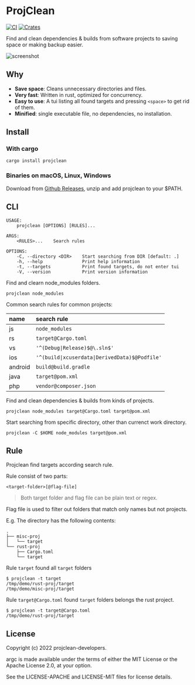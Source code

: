 # ProjClean

[![CI](https://github.com/sigoden/projclean/actions/workflows/ci.yaml/badge.svg)](https://github.com/sigoden/projclean/actions/workflows/ci.yaml)
[![Crates](https://img.shields.io/crates/v/projclean.svg)](https://crates.io/crates/projclean)

Find and clean dependencies & builds from software projects to saving space or making backup easier.

![screenshot](https://user-images.githubusercontent.com/4012553/176798015-89314719-5baa-4cce-b04a-52b0060a334e.gif)

## Why

- **Save space**: Cleans unnecessary directories and files.
- **Very fast**: Written in rust, optimized for concurrency.
- **Easy to use**: A tui listing all found targets and pressing `<space>` to get rid of them.
- **Minified**: single executable file, no dependencies, no installation.

## Install

### With cargo

```
cargo install projclean
```

### Binaries on macOS, Linux, Windows

Download from [Github Releases](https://github.com/sigoden/projclean/releases), unzip and add projclean to your $PATH.

## CLI

```
USAGE:
    projclean [OPTIONS] [RULES]...

ARGS:
    <RULES>...    Search rules

OPTIONS:
    -C, --directory <DIR>    Start searching from DIR [default: .]
    -h, --help               Print help information
    -t, --targets            Print found targets, do not enter tui
    -V, --version            Print version information
```

Find and clearn node_modules folders.

```
projclean node_modules
```

Common search rules for common projects:

| name    | search rule                                    |
| :------ | :--------------------------------------------- |
| js      | `node_modules`                                 |
| rs      | `target@Cargo.toml`                            |
| vs      | `'^(Debug\|Release)$@\.sln$'`                  |
| ios     | `'^(build\|xcuserdata\|DerivedData)$@Podfile'` |
| android | `build@build.gradle`                           |
| java    | `target@pom.xml`                               |
| php     | `vendor@composer.json`                         |

Find and clean dependencies & builds from kinds of projects.

```
projclean node_modules target@Cargo.toml target@pom.xml
```

Start searching from specific directory, other than currenct work directory.

```
projclean -C $HOME node_modules target@pom.xml
```

## Rule

Projclean find targets according search rule.

Rule consist of two parts:

```
<target-folder>[@flag-file]
```

> Both target folder and flag file can be plain text or regex.

Flag file is used to filter out folders that match only names but not projects.
 
E.g. The directory has the following contents:

```
.
├── misc-proj
│   └── target
└── rust-proj
    ├── Cargo.toml
    └── target
```

Rule `target` found all `target` folders 

```
$ projclean -t target
/tmp/demo/rust-proj/target
/tmp/demo/misc-proj/target
```

Rule `target@Cargo.toml` found `target` folders belongs the rust project.

```
$ projclean -t target@Cargo.toml
/tmp/demo/rust-proj/target
```

## License

Copyright (c) 2022 projclean-developers.

argc is made available under the terms of either the MIT License or the Apache License 2.0, at your option.

See the LICENSE-APACHE and LICENSE-MIT files for license details.